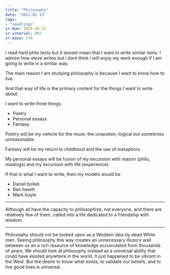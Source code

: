 ```yaml
---
title: "Philosophy"
date: "2021-02-13"
tags:
- "seedlings"
sr-due: 2025-10-11
sr-interval: 802
sr-ease: 270
---
```


I read hard philo texts but it doesnt mean that I want to write similar texts. I admire how steve writes but i dont think i will enjoy my work enough if I am going to write in a similar way.

The main reason I am studying philosophy is because I want to know how to live.

And that way of life is the primary content for the things I want to write about.

I want to write three things

- Poetry
- Personal essays
- Fantasy

Poetry will be my vehicle for the muse, the unspoken, logical but sometimes unreasonable.

Fantasy will be my return to childhood and the use of metaphors.

My personal essays will be fusion of my excursion with reason (philo, readings) and my excursion with life (experience).

If that is what I want to write, then my models would be

- Daniel bolleli
- Ben hewitt
- Mark boyle

---
Although all have the capacity to philosophize, not everyone, and there are relatively few of them, called into a life dedicated to a friendship with wisdom.

---
Philosophy should not be looked upon as a Western idea by dead White men. Seeing philosophy this way creates an unnecessary illusory wall between us an a rich resource of knowledge accumulated from thousands of years. We should look at philosophy instead as a universal ability that could have existed anywhere in the world. It just happened to be vibrant in the West. But the desire to know what exists, to validate our beliefs, and to live good lives is universal. 
